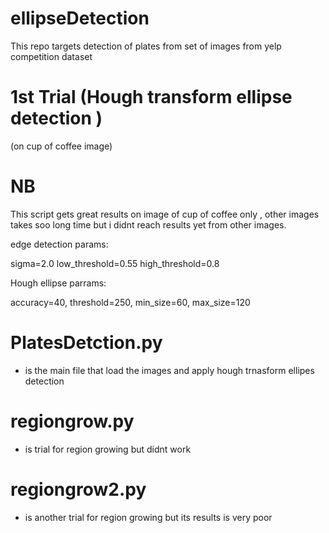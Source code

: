 # ellipseDetection
This repo targets detection of plates from set of images from yelp competition dataset
# 1st Trial (Hough transform ellipse detection )
(on cup of coffee image)
# NB
This script gets great results on image of cup of coffee only , other images takes soo long time but i didnt reach results yet from other images.

edge detection params:

sigma=2.0
low_threshold=0.55
high_threshold=0.8

Hough ellipse parrams:

accuracy=40, 
threshold=250,
min_size=60, 
max_size=120

# PlatesDetction.py 
- is the main file that load the images and apply hough trnasform ellipes detection
# regiongrow.py
- is trial for region growing but didnt work
# regiongrow2.py
- is another trial for region growing but its results is very poor

